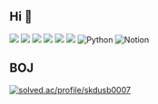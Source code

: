 ## Hi 👋
<img src="https://img.shields.io/badge/Javascript-ffb13b?style=flat-square&logo=javascript&logoColor=white"/> <img src="https://img.shields.io/badge/react-61DAFB?style=flat-square&logo=react&logoColor=white"/> <img src="https://img.shields.io/badge/html-E34F26?style=flat-square&logo=html5&logoColor=white"/> <img src="https://img.shields.io/badge/css-1572B6?style=flat-square&logo=css3&logoColor=white"/> <img src ="https://img.shields.io/badge/Java-007396?&style=flat-square&logo=eclipseide&logoColor=white"/> <img src ="https://img.shields.io/badge/C-A8B9CC?&style=flat-square&logo=C&logoColor=white"/> <img alt="Python" src ="https://img.shields.io/badge/Python-3776AB.svg?&style=flat-square&logo=Python&logoColor=white"/>
<img alt="Notion" src ="https://img.shields.io/badge/Notion-000000.svg?&style=flat-square&logo=Notion&logoColor=white"/>
## BOJ
[![solved.ac/profile/skdusb0007](http://mazassumnida.wtf/api/v2/generate_badge?boj=skdusb0007)](https://solved.ac/skdusb0007)
